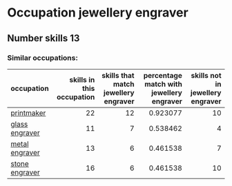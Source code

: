 # Occupation jewellery engraver
## Number skills 13
### Similar occupations:
| occupation                          |   skills in this occupation |   skills that match jewellery engraver |   percentage match with jewellery engraver |   skills not in jewellery engraver |
|:------------------------------------|----------------------------:|---------------------------------------:|-------------------------------------------:|-----------------------------------:|
| [printmaker](printmaker.md)         |                          22 |                                     12 |                                   0.923077 |                                 10 |
| [glass engraver](glass_engraver.md) |                          11 |                                      7 |                                   0.538462 |                                  4 |
| [metal engraver](metal_engraver.md) |                          13 |                                      6 |                                   0.461538 |                                  7 |
| [stone engraver](stone_engraver.md) |                          16 |                                      6 |                                   0.461538 |                                 10 |
